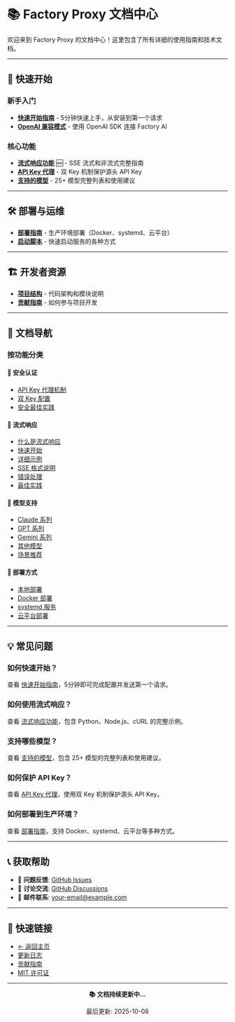 # 📚 Factory Proxy 文档中心

欢迎来到 Factory Proxy 的文档中心！这里包含了所有详细的使用指南和技术文档。

---

## 🚀 快速开始

### 新手入门
- **[快速开始指南](QUICK_START.md)** - 5分钟快速上手，从安装到第一个请求
- **[OpenAI 兼容模式](README-OpenAI.md)** - 使用 OpenAI SDK 连接 Factory AI

### 核心功能
- **[流式响应功能](STREAMING.md)** 🆕 - SSE 流式和非流式完整指南
- **[API Key 代理](API-KEY-PROXY.md)** - 双 Key 机制保护源头 API Key
- **[支持的模型](MODELS.md)** - 25+ 模型完整列表和使用建议

---

## 🛠️ 部署与运维

- **[部署指南](DEPLOYMENT.md)** - 生产环境部署（Docker、systemd、云平台）
- **[启动脚本](START.md)** - 快速启动服务的各种方式

---

## 🏗️ 开发者资源

- **[项目结构](PROJECT_STRUCTURE.md)** - 代码架构和模块说明
- **[贡献指南](../CONTRIBUTING.md)** - 如何参与项目开发

---

## 📖 文档导航

### 按功能分类

#### 🔐 安全认证
- [API Key 代理机制](API-KEY-PROXY.md#工作原理)
- [双 Key 配置](API-KEY-PROXY.md#配置方式)
- [安全最佳实践](API-KEY-PROXY.md#安全建议)

#### 🌊 流式响应
- [什么是流式响应](STREAMING.md#什么是流式响应)
- [快速开始](STREAMING.md#快速开始)
- [详细示例](STREAMING.md#详细示例)
- [SSE 格式说明](STREAMING.md#sse-格式说明)
- [错误处理](STREAMING.md#错误处理)
- [最佳实践](STREAMING.md#最佳实践)

#### 🤖 模型支持
- [Claude 系列](MODELS.md#claude-系列)
- [GPT 系列](MODELS.md#gpt-系列)
- [Gemini 系列](MODELS.md#gemini-系列)
- [其他模型](MODELS.md#其他模型)
- [场景推荐](MODELS.md#使用场景推荐)

#### 🚢 部署方式
- [本地部署](DEPLOYMENT.md#本地部署)
- [Docker 部署](DEPLOYMENT.md#docker-部署)
- [systemd 服务](DEPLOYMENT.md#systemd-服务)
- [云平台部署](DEPLOYMENT.md#云平台部署)

---

## 💡 常见问题

### 如何快速开始？
查看 [快速开始指南](QUICK_START.md)，5分钟即可完成配置并发送第一个请求。

### 如何使用流式响应？
查看 [流式响应功能](STREAMING.md)，包含 Python、Node.js、cURL 的完整示例。

### 支持哪些模型？
查看 [支持的模型](MODELS.md)，包含 25+ 模型的完整列表和使用建议。

### 如何保护 API Key？
查看 [API Key 代理](API-KEY-PROXY.md)，使用双 Key 机制保护源头 API Key。

### 如何部署到生产环境？
查看 [部署指南](DEPLOYMENT.md)，支持 Docker、systemd、云平台等多种方式。

---

## 📞 获取帮助

- 📝 **问题反馈**: [GitHub Issues](https://github.com/yourusername/factory-proxy/issues)
- 💬 **讨论交流**: [GitHub Discussions](https://github.com/yourusername/factory-proxy/discussions)
- 📧 **邮件联系**: your-email@example.com

---

## 🔗 快速链接

- [← 返回主页](../README.md)
- [更新日志](../CHANGELOG.md)
- [贡献指南](../CONTRIBUTING.md)
- [MIT 许可证](../LICENSE)

---

<div align="center">

**📚 文档持续更新中...**

最后更新: 2025-10-08

</div>